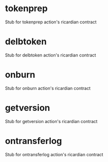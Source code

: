 <h1 class="contract"> tokenprep </h1>

Stub for tokenprep action's ricardian contract

<h1 class="contract"> delbtoken </h1>

Stub for delbtoken action's ricardian contract

<h1 class="contract"> onburn </h1>

Stub for onburn action's ricardian contract

<h1 class="contract"> getversion </h1>

Stub for getversion action's ricardian contract

<h1 class="contract"> ontransferlog </h1>

Stub for ontransferlog action's ricardian contract
